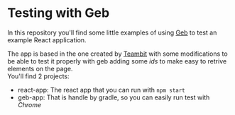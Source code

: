 # Testing with Geb

In this repository you'll find some little examples of using [Geb](http://gebish.org) to test an example React application.  

The app is based in the one created by [Teambit](https://github.com/teambit/react-demo-app) with some modifications to be able to test it properly with geb adding some *ids* to make easy to retrive elements on the page.  
You'll find 2 projects:
* react-app: The react app that you can run with ```npm start```
* geb-app: That is handle by gradle, so you can easily run test with *Chrome* 



